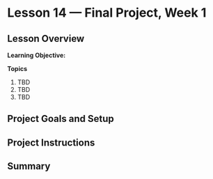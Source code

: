 # Lesson 14 — Final Project, Week 1

## Lesson Overview

**Learning Objective:**

**Topics**
1. TBD
2. TBD
3. TBD

## Project Goals and Setup

## Project Instructions

## Summary
